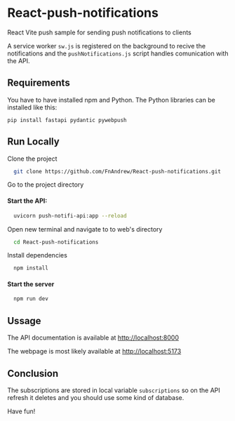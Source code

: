 # React-push-notifications
React Vite push sample for sending push notifications to clients

A service worker `sw.js` is registered on the background to recive the notifications and the `pushNotifications.js` script handles comunication with the API.

## Requirements

You have to have installed npm and Python.
The Python libraries can be installed like this:
```
pip install fastapi pydantic pywebpush
```
## Run Locally

Clone the project

```bash
  git clone https://github.com/FnAndrew/React-push-notifications.git
```

Go to the project directory

#### Start the API:
```bash
  uvicorn push-notifi-api:app --reload
```

Open new terminal and navigate to to web's directory

```bash
  cd React-push-notifications
```

Install dependencies

```bash
  npm install
```

#### Start the server

```bash
  npm run dev
```


## Ussage

The API documentation is available at [http://localhost:8000](http://localhost:8000)

The webpage is most likely available at [http://localhost:5173](http://localhost:5173)


## Conclusion

The subscriptions are stored in local variable `subscriptions` so on the API refresh it deletes and you should use some kind of database.

Have fun!
